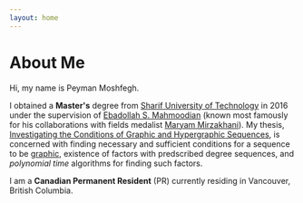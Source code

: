 ```yaml
---
layout: home
---
```


# About Me

Hi, my name is Peyman Moshfegh.

I obtained a **Master's** degree from [Sharif University of Technology](https://en.wikipedia.org/wiki/Sharif_University_of_Technology) in 2016 under the supervision of [Ebadollah S. Mahmoodian](https://en.wikipedia.org/wiki/Ebadollah_S._Mahmoodian) (known most famously for his collaborations with fields medalist [Maryam Mirzakhani](https://en.wikipedia.org/wiki/Maryam_Mirzakhani)).
My thesis, [Investigating the Conditions of Graphic and Hypergraphic Sequences](http://repository.sharif.edu/resource/438918/investigating-the-conditions-of-graphic-and-hypergraphic-sequences), 
is concerned with finding necessary and sufficient conditions for a sequence to be [graphic](http://mathworld.wolfram.com/GraphicSequence.html), existence of factors with predscribed degree sequences, and *polynomial time* algorithms for finding such factors.

I am a **Canadian Permanent Resident** (PR) currently residing in Vancouver, British Columbia.
